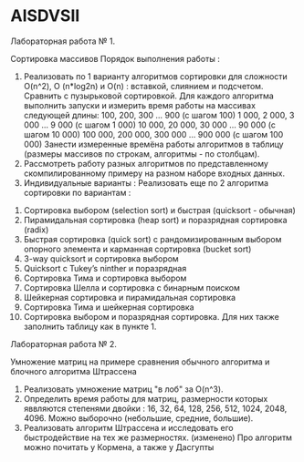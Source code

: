 # AISDVSII

Лабораторная работа № 1.

Сортировка массивов
Порядок выполнения работы :
1) Реализовать по 1 варианту алгоритмов сортировки для сложности O(n^2), O (n*log2n) и O(n) :
вставкой, слиянием и подсчетом. Сравнить с пузырьковой сортировкой.
Для каждого алгоритма выполнить запуски и измерить время работы на массивах следующей
длины:
100, 200, 300 … 900 (с шагом 100)
1 000, 2 000, 3 000 … 9 000 (с шагом 1 000)
10 000, 20 000, 30 000 … 90 000 (с шагом 10 000)
100 000, 200 000, 300 000 … 900 000 (с шагом 100 000)
Занести измеренные времёна работы алгоритмов в таблицу (размеры массивов по строкам,
алгоритмы - по столбцам).
2) Рассмотреть работу разных алгоритмов по представленному скомпилированному примеру на
разном наборе входных данных.
3) Индивидуальные варианты :
Реализовать еще по 2 алгоритма сортировки по вариантам :
1. Cортировка выбором (selection sort) и быстрая (quicksort - обычная)
2. Пирамидальная сортировка (heap sort) и поразрядная сортировка (radix)
3. Быстрая сортировка (quick sort) с рандомизированным выбором опорного
элемента и карманная сортировка (bucket sort)
4. 3-way quicksort и сортировка выбором
5. Quicksort c Tukey’s ninther и поразрядная
6. Сортировка Тима и сортировка выбором
7. Сортировка Шелла и сортировка с бинарным поиском
8. Шейкерная сортировка и пирамидальная сортировка
9. Сортировка Тима и шейкерная сортировка
10. Сортировка выбором и поразрядная сортировка.
Для них также заполнить таблицу как в пункте 1.

Лабораторная работа № 2.

Умножение матриц на примере сравнения обычного алгоритма и блочного алгоритма Штрассена
1. Реализовать умножение матриц "в лоб" за O(n^3).
2. Определить время работы для матриц, размерности которых яввляются степенями двойки : 16,
32, 64, 128, 256, 512, 1024, 2048, 4096. Можно выборочно (небольшие, средние, большие).
3. Реализовать алгоритм Штрассена и исследовать его быстродействие на тех же размерностях.
(изменено)
Про алгоритм можно почитать у Кормена, а также у Дасгупты

